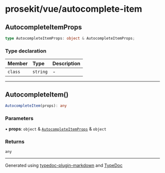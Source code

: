 # prosekit/vue/autocomplete-item

## AutocompleteItemProps

```ts
type AutocompleteItemProps: object & AutocompleteItemProps;
```

### Type declaration

| Member | Type | Description |
| :------ | :------ | :------ |
| `class` | `string` | - |

***

## AutocompleteItem()

```ts
AutocompleteItem(props): any
```

### Parameters

▪ **props**: `object` & [`AutocompleteItemProps`](../lit/autocomplete-item.md#autocompleteitemprops) & `object`

### Returns

`any`

***

Generated using [typedoc-plugin-markdown](https://www.npmjs.com/package/typedoc-plugin-markdown) and [TypeDoc](https://typedoc.org/)
